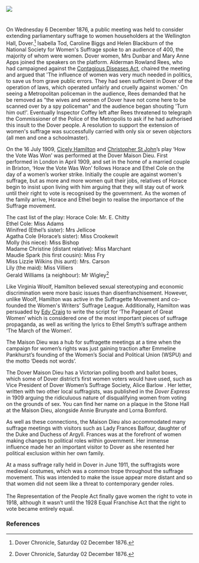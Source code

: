 <a href="https://www.kent-maps.online"><img src="https://www.kent-maps.online/juncture/ve-button.png"></a>

<param ve-config title="Women's Suffrage In Dover" author="Madeleine Byatt, Anneliese Woodhouse and Michelle Crowther" layout="vtl" banner="xxx">

<param ve-entity eid="Q179224" aliases="Dover">
<param ve-entity eid="Q15243899" aliases="Maison Dieu">

#

On Wednesday 6 December 1876, a public meeting was held to consider extending parliamentary suffrage to women householders at the Wellington Hall, Dover.[^ref1] Isabella Tod, Caroline Biggs and Helen Blackburn of the National Society for Women's Suffrage spoke to an audience of 400, the majority of whom were women. Dover women, Mrs Dunbar and Mary Anne Apps joined the speakers on the platform. Alderman Rowland Rees, who had campaigned against the [Contagious Diseases Act](/19c/19c-contagious-diseases/), chaired the meeting and argued that 'The influence of women was very much needed in politics, to save us from grave public errors. They had seen sufficient in Dover of the operation of laws, which operated unfairly and cruelly against women.' On seeing a Metropolitan policeman in the audience, Rees demanded that he be removed as "the wives and women of Dover have not come here to be scanned over by a spy policeman" and the audience began shouting 'Turn him out!'. Eventually Inspector Coffey left after Rees threatened to telegraph the Commissioner of the Police of the Metropolis to ask if he had authorised this insult to the Dover people. A resolution to support the extension of women's suffrage was successfully carried with only six or seven objectors (all men and one a schoolmaster). 

On the 16 July 1909, [Cicely Hamilton](/20c/20c-hamilton-biography) and [Christopher St John](/20c/20c-st-john-biography)’s play ‘How the Vote Was Won’ was performed at the Dover Maison Dieu. First performed in London in April 1909, and set in the home of a married couple in Brixton, ‘How the Vote Was Won’ follows Horace and Ethel Cole on the day of a women’s worker strike. Initially the couple are against women's suffrage, but as more and more women quit their jobs, relatives of Horace begin to insist upon living with him arguing that they will stay out of work until their right to vote is recognised by the government. As the women of the family arrive, Horace and Ethel begin to realise the importance of the Suffrage movement.

The cast list of the play:
Horace Cole: Mr. E. Chitty   
Ethel Cole: Miss Adams   
Winifred (Ethel’s sister): Mrs Jellicoe   
Agatha Cole (Horace’s sister): Miss Crookewit   
Molly (his niece): Miss Bishop   
Madame Christine (distant relative): Miss Marchant   
Maudie Spark (his first cousin): Miss Fry   
Miss Lizzie Wilkins (his aunt): Mrs. Carson   
Lily (the maid): Miss Villiers   
Gerald Williams (a neighbour): Mr Wigley[^ref1] 

Like Virginia Woolf, Hamilton believed sexual stereotyping and economic discrimination were more basic issues than disenfranchisement. However, unlike Woolf, Hamilton was active in the Suffragette Movement and co-founded the Women's Writers’ Suffrage League. Additionally, Hamilton was persuaded by [Edy Craig](/20c/20c-craig-biography/) to write the script for ‘The Pageant of Great Women’ which is considered one of the most important pieces of suffrage propaganda, as well as writing the lyrics to Ethel Smyth’s suffrage anthem ‘The March of the Women’. 

The Maison Dieu was a hub for suffragette meetings at a time when the campaign for women’s rights was just gaining traction after Emmeline Pankhurst’s founding of the Women’s Social and Political Union (WSPU) and the motto ‘Deeds not words’. 

The Dover Maison Dieu has a Victorian polling booth and ballot boxes, which some of Dover district’s first women voters would have used, such as Vice President of Dover Women’s Suffrage Society, Alice Barlow . Her letter, written with two other local suffragists, was published in the _Dover Express_ in 1909 arguing the ridiculuous nature of disqualifying women from voting on the grounds of sex. You can find her name  on a plaque in the Stone Hall at the Maison Dieu, alongside  Annie Brunyate and Lorna Bomford.
<param ve-image url="https://stor.artstor.org/stor/188d8a9b-7514-4dd2-99ce-040624cef0e6" label="Plaque to Dover suffragists in the Maison Dieu" attribution="Martin Crowther">

As well as these connections, the Maison Dieu also accommodated many suffrage meetings with visitors such as Lady Frances Balfour, daughter of the Duke and Duchess of Argyll. Frances was at the forefront of women making changes to political roles within government. Her immense influence made her an important visitor to Dover as she resented her political exclusion within her own family.

At a mass suffrage rally held in Dover in June 1911, the suffragists wore medieval costumes, which was a common trope throughout the suffrage movement. This was intended to make the issue appear more distant and so that women did not seem like a threat to contemporary gender roles.
<br><br>
The Representation of the People Act finally gave women the right to vote in 1918, although it wasn’t until the 1928 Equal Franchise Act that the right to vote became entirely equal.

### References

[^ref1]: Dover Chronicle, Saturday 02 December 1876.
[^ref1]: Godfrey, J. 'Suffragettes of Kent’
